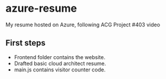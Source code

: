 # azure-resume
My resume hosted on Azure, following ACG Project #403 video

## First steps

- Frontend folder contains the website.
- Drafted basic cloud architect resume.
- main.js contains visitor counter code.
